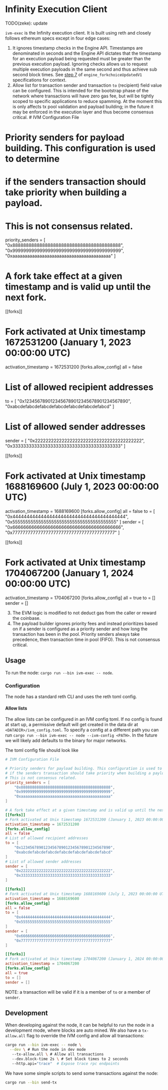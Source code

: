 # Infinity Execution Client

TODO(zeke): update

`ivm-exec` is the Infinity execution client. It is built using reth and closely follows ethereum specs except in four edge cases:

1) It ignores timestamp checks in the Engine API. Timestamps are denominated in seconds and the Engine API dictates that the timestamp for an execution payload being requested must be greater than the previous execution payload. Ignoring checks allows us to request multiple execution payloads in the same second and thus achieve sub second block times. See [step 7](https://github.com/ethereum/execution-apis/blob/main/src/engine/paris.md#specification-1) of `engine_forkchoiceUpdatedV1` specifications for context.
2) Allow list for transaction sender and transaction `to` (recipient) field value can be configured. This is intended for the bootstrap phase of the network where transactions will have zero gas fee, but will be tightly scoped to specific applications to reduce spamming. At the moment this is only affects tx pool validation and payload building; in the future it may be enforced in the execution layer and thus become consensus critical. # IVM Configuration File

# Priority senders for payload building. This configuration is used to determine
# if the senders transaction should take priority when building a payload.
# This is not consensus related.
priority_senders = [
    "0x8888888888888888888888888888888888888888",
    "0x9999999999999999999999999999999999999999",
    "0xaaaaaaaaaaaaaaaaaaaaaaaaaaaaaaaaaaaaaaaa"
]

# A fork take effect at a given timestamp and is valid up until the next fork.
[[forks]]
# Fork activated at Unix timestamp 1672531200 (January 1, 2023 00:00:00 UTC)
activation_timestamp = 1672531200
[forks.allow_config]
all = false
# List of allowed recipient addresses
to = [
    "0x1234567890123456789012345678901234567890",
    "0xabcdefabcdefabcdefabcdefabcdefabcdefabcd"
]
# List of allowed sender addresses
sender = [
    "0x2222222222222222222222222222222222222222",
    "0x3333333333333333333333333333333333333333"
]

[[forks]]
# Fork activated at Unix timestamp 1688169600 (July 1, 2023 00:00:00 UTC)
activation_timestamp = 1688169600
[forks.allow_config]
all = false
to = [
    "0x4444444444444444444444444444444444444444",
    "0x5555555555555555555555555555555555555555"
]
sender = [
    "0x6666666666666666666666666666666666666666",
    "0x7777777777777777777777777777777777777777"
]

[[forks]]
# Fork activated at Unix timestamp 1704067200 (January 1, 2024 00:00:00 UTC)
activation_timestamp = 1704067200
[forks.allow_config]
all = true
to = []
sender = []

3) The EVM logic is modified to not deduct gas from the caller or reward the coinbase.
4) The payload builder ignores priority fees and instead prioritizes based on if a sender is configured as a priority sender and how long the transaction has been in the pool. Priority senders always take precedence, then transaction time in pool (FIFO). This is not consensus critical.

## Usage

To run the node: `cargo run --bin ivm-exec -- node`.

### Configuration

The node has a standard reth CLI and uses the reth toml config.

#### Allow lists

The allow lists can be configured in an IVM config toml. If no config is found at start up, a permissive default will get created in the data dir at `<DATADIR>/ivm_config.toml`. To specify a config at a different path you can run `cargo run --bin ivm-exec -- node --ivm-config <PATH>`. In the future we will likely add defaults to the binary for major networks.

The toml config file should look like 

```toml
# IVM Configuration File

# Priority senders for payload building. This configuration is used to determine
# if the senders transaction should take priority when building a payload.
# This is not consensus related.
priority_senders = [
    "0x8888888888888888888888888888888888888888",
    "0x9999999999999999999999999999999999999999",
    "0xaaaaaaaaaaaaaaaaaaaaaaaaaaaaaaaaaaaaaaaa"
]

# A fork take effect at a given timestamp and is valid up until the next fork.
[[forks]]
# Fork activated at Unix timestamp 1672531200 (January 1, 2023 00:00:00 UTC)
activation_timestamp = 1672531200
[forks.allow_config]
all = false
# List of allowed recipient addresses
to = [
    "0x1234567890123456789012345678901234567890",
    "0xabcdefabcdefabcdefabcdefabcdefabcdefabcd"
]
# List of allowed sender addresses
sender = [
    "0x2222222222222222222222222222222222222222",
    "0x3333333333333333333333333333333333333333"
]

[[forks]]
# Fork activated at Unix timestamp 1688169600 (July 1, 2023 00:00:00 UTC)
activation_timestamp = 1688169600
[forks.allow_config]
all = false
to = [
    "0x4444444444444444444444444444444444444444",
    "0x5555555555555555555555555555555555555555"
]
sender = [
    "0x6666666666666666666666666666666666666666",
    "0x7777777777777777777777777777777777777777"
]

[[forks]]
# Fork activated at Unix timestamp 1704067200 (January 1, 2024 00:00:00 UTC)
activation_timestamp = 1704067200
[forks.allow_config]
all = true
to = []
sender = []
```
NOTE: a transaction will be valid if it is a member of `to` or a member of `sender`.

## Development

When developing against the node, it can be helpful to run the node in a development mode, where blocks are auto mined. We also have a `tx-allow.all` flag to override the IVM config and allow all transactions: 

```sh
cargo run --bin ivm-exec -- node \
  --dev \ # Run the node in dev mode
   --tx-allow.all \ # Allow all transactions
   --dev.block-time 2s \ # Set block times to 2 seconds
   --http.api="trace"  # Expose trace rpc endpoints
```

We have some simple scripts to send some transactions against the node:

```sh
cargo run --bin send-tx
```
